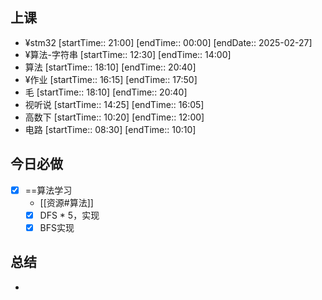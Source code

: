 ## 上课
-  ¥stm32 [startTime:: 21:00]  [endTime:: 00:00]  [endDate:: 2025-02-27]
-  ¥算法-字符串 [startTime:: 12:30]  [endTime:: 14:00]
-  算法 [startTime:: 18:10]  [endTime:: 20:40]
-  ¥作业 [startTime:: 16:15]  [endTime:: 17:50]
-  毛 [startTime:: 18:10]  [endTime:: 20:40]
-  视听说 [startTime:: 14:25]  [endTime:: 16:05]
-  高数下 [startTime:: 10:20]  [endTime:: 12:00]
-  电路 [startTime:: 08:30]  [endTime:: 10:10]
## 今日必做
* [x] ==算法学习
	* [[资源#算法]]
	* [x] DFS * 5，实现
	* [x] BFS实现
## 总结
* 